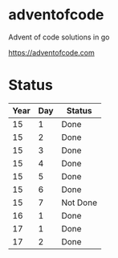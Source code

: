 # adventofcode
Advent of code solutions in go

https://adventofcode.com

# Status

| Year | Day | Status   |
|------|-----|----------|
| 15   | 1   | Done     |
| 15   | 2   | Done     |
| 15   | 3   | Done     |
| 15   | 4   | Done     |
| 15   | 5   | Done     |
| 15   | 6   | Done     |
| 15   | 7   | Not Done |
| 16   | 1   | Done     |
| 17   | 1   | Done     |
| 17   | 2   | Done     |